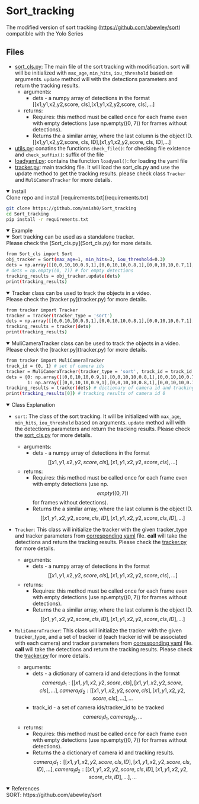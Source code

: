 # Sort_tracking
The modified version of sort tracking (https://github.com/abewley/sort) compatible with the Yolo Series
## Files
- [sort_cls.py](Sort_cls.py): The main file of the sort tracking with modification. sort will will be initialized with `max_age`, `min_hits`, `iou_threshold` based on arguments. `update` method will with the detections parameters and return the tracking results.
    - arguments:
        - dets - a numpy array of detections in the format [[x1,y1,x2,y2,score, cls],[x1,y1,x2,y2,score, cls],...]
    - returns:
        - Requires: this method must be called once for each frame even with empty detections (use np.empty((0, 7)) for frames without detections).
        - Returns the a similar array, where the last column is the object ID. [[x1,y1,x2,y2,score, cls, ID],[x1,y1,x2,y2,score, cls, ID],...]
- [utils.py](utils.py): conatins the functions `check_file()`: for checking file existence and `check_suffix()`: suffix of the file
- [loadyaml.py](loadyaml.py): contains the function `loadyaml()`: for loading the yaml file
- [tracker.py](tracker.py): main tracking file. It will load the sort_cls.py and use the update method to get the tracking results. please check class `Tracker` and `MuliCameraTracker` for more details.

<details open>
<summary>Install</summary>
Clone repo and install [requirements.txt](requirements.txt)

```bash
git clone https://github.com/amish0/Sort_tracking
cd Sort_tracking
pip install -r requirements.txt
```
</details>

<details open>
<summary>Example</summary>
<details open>
<summary>Sort tracking can be used as a standalone tracker.</summary> Please check the [Sort_cls.py](Sort_cls.py) for more details.

```bash
from Sort_cls import Sort
obj_tracker = Sort(max_age=1, min_hits=3, iou_threshold=0.3)
dets = np.array([[0,0,10,10,0.9,1],[0,0,10,10,0.8,1],[0,0,10,10,0.7,1], ....]) 
# dets = np.empty((0, 7)) # for empty detections
tracking_results = obj_tracker.update(dets)
print(tracking_results)
```
</details>

<details open>
<summary>Tracker class can be used to track the objects in a video.</summary> Please check the [tracker.py](tracker.py) for more details.

```bash
from tracker import Tracker
tracker = Tracker(tracker_type = 'sort')
dets = np.array([[0,0,10,10,0.9,1],[0,0,10,10,0.8,1],[0,0,10,10,0.7,1], ....])
tracking_results = tracker(dets)
print(tracking_results)
```
</details>

<details open>
<summary>MuliCameraTracker class can be used to track the objects in a video.</summary> Please check the [tracker.py](tracker.py) for more details.

```bash
from tracker import MuliCameraTracker
track_id = {0, 1} # set of camera ids
tracker = MuliCameraTracker(tracker_type = 'sort', track_id = track_id )
dets = {0: np.array([[0,0,10,10,0.9,1],[0,0,10,10,0.8,1],[0,0,10,10,0.7,1], ....]), 
        1: np.array([[0,0,10,10,0.9,1],[0,0,10,10,0.8,1],[0,0,10,10,0.7,1], ....])} # dictionary of camera id and detections
tracking_results = tracker(dets) # dictionary of camera id and tracking results
print(tracking_results[0]) # tracking results of camera id 0
```
</details>
</details>

<details open>
<summary>Class Explanation</summary>

- `sort`: The class of the sort tracking. It will be initialized with `max_age`, `min_hits`, `iou_threshold` based on arguments. `update` method will with the detections parameters and return the tracking results. Please check the [sort_cls.py](sort_cls) for more details.
    - arguments:
        - dets - a numpy array of detections in the format $$[[x1,y1,x2,y2,score, cls],[x1,y1,x2,y2,score, cls],...]$$
    - returns:
        - Requires: this method must be called once for each frame even with empty detections (use np.$$empty((0, 7))$$ for frames without detections).
        - Returns the a similar array, where the last column is the object ID. $$[[x1,y1,x2,y2,score, cls, ID],[x1,y1,x2,y2,score, cls, ID],...]$$

- `Tracker`: This class will initialize the tracker with the given tracker_type and tracker parameters from [corresponding yaml](sort.yaml) file. __call__ will take the detections and return the tracking results. Please check the [tracker.py](tracker.py) for more details.
    - arguments:
        - dets - a numpy array of detections in the format $$[[x1,y1,x2,y2,score, cls],[x1,y1,x2,y2,score, cls],...]$$
    - returns:
        - Requires: this method must be called once for each frame even with empty detections (use np.empty((0, 7)) for frames without detections).
        - Returns the a similar array, where the last column is the object ID. $$[[x1,y1,x2,y2,score, cls, ID],[x1,y1,x2,y2,score, cls, ID],...]$$

- `MuliCameraTracker`:  This class will initialize the tracker with the given tracker_type, and a set of tracker id (each tracker id will be associated with each camera) and tracker parameters from [corresponding yaml](sort.yaml) file. __call__ will take the detections and return the tracking results. Please check the [tracker.py](tracker.py) for more details.
    - arguments:
        - dets - a dictionary of camera id and detections in the format $${camera_id_1: [[x1,y1,x2,y2,score, cls],[x1,y1,x2,y2,score, cls],...], camera_id_2: [[x1,y1,x2,y2,score, cls],[x1,y1,x2,y2,score, cls],...],...}$$
        - track_id - a set of camera ids/tracker_id to be tracked $${camera_id_1, camera_id_2, ...}$$
    - returns:
        - Requires: this method must be called once for each frame even with empty detections (use np.empty((0, 7)) for frames without detections).
        - Returns the a dictionary of camera id and tracking results. $${camera_id_1: [[x1,y1,x2,y2,score, cls, ID],[x1,y1,x2,y2,score, cls, ID],...], camera_id_2: [[x1,y1,x2,y2,score, cls, ID],[x1,y1,x2,y2,score, cls, ID],...],...}$$
</details>

<details open>
<summary>References</summary>
SORT: https://github.com/abewley/sort
</details>
